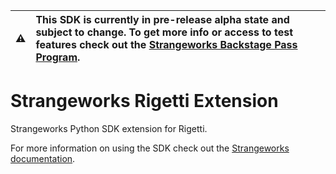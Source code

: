 | ⚠️    | This SDK is currently in pre-release alpha state and subject to change. To get more info or access to test features check out the [Strangeworks Backstage Pass Program](https://strangeworks.com/backstage). |
|---------------|:------------------------|
# Strangeworks Rigetti Extension

 Strangeworks Python SDK extension for Rigetti.


 
 For more information on using the SDK check out the [Strangeworks documentation](https://docs.strangeworks.com/).
